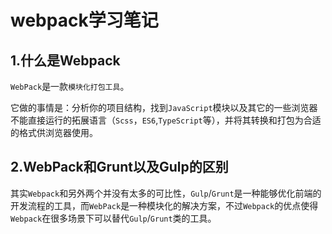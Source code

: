 # webpack学习笔记

## 1.什么是Webpack

`WebPack`是一款`模块化打包工具`。

它做的事情是：分析你的项目结构，找到`JavaScript`模块以及其它的一些浏览器不能直接运行的拓展语言（`Scss`，`ES6`,`TypeScript`等），并将其转换和打包为合适的格式供浏览器使用。

## 2.WebPack和Grunt以及Gulp的区别

其实`Webpack`和另外两个并没有太多的可比性，`Gulp`/`Grunt`是一种能够优化前端的开发流程的工具，而`WebPack`是一种模块化的解决方案，不过`Webpack`的优点使得`Webpack`在很多场景下可以替代`Gulp`/`Grunt`类的工具。